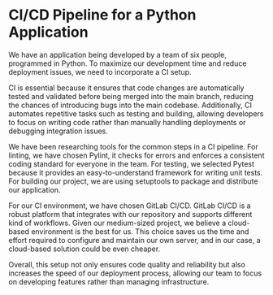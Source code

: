 # CI/CD Pipeline for a Python Application

We have an application being developed by a team of six people, programmed in Python. To maximize our development time and reduce deployment issues, we need to incorporate a CI setup.

CI is essential because it ensures that code changes are automatically tested and validated before being merged into the main branch, reducing the chances of introducing bugs into the main codebase. Additionally, CI automates repetitive tasks such as testing and building, allowing developers to focus on writing code rather than manually handling deployments or debugging integration issues.

We have been researching tools for the common steps in a CI pipeline. For linting, we have chosen Pylint, it checks for errors and enforces a consistent coding standard for everyone in the team. For testing, we selected Pytest because it provides an easy-to-understand framework for writing unit tests. For building our project, we are using setuptools to package and distribute our application.

For our CI environment, we have chosen GitLab CI/CD. GitLab CI/CD is a robust platform that integrates with our repository and supports different kind of workflows. Given our medium-sized project, we believe a cloud-based environment is the best for us. This choice saves us the time and effort required to configure and maintain our own server, and in our case, a cloud-based solution could be even cheaper.

Overall, this setup not only ensures code quality and reliability but also increases the speed of our deployment process, allowing our team to focus on developing features rather than managing infrastructure.

